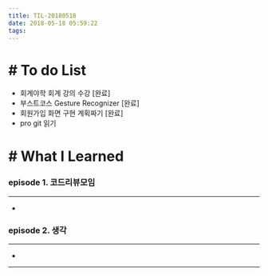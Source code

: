```yaml
---
title: TIL-20180518
date: 2018-05-18 05:59:22
tags: 
---
```


# # To do List

- 회계야학 회계 강의 수강 [완료]
- 부스트코스 Gesture Recognizer [완료]
- 회원가입 화면 구현 계획짜기 [완료]
- pro git 읽기

# # What I Learned

### episode 1. 코드리뷰모임

---

- 

### episode 2. 생각

---

- 

---